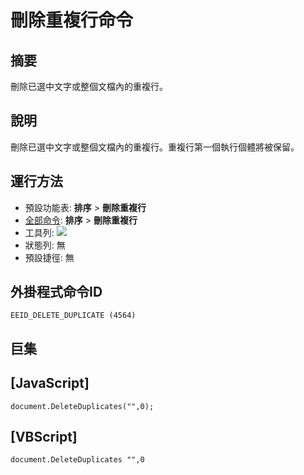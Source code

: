 # 刪除重複行命令

## 摘要

刪除已選中文字或整個文檔內的重複行。

## 說明

刪除已選中文字或整個文檔內的重複行。重複行第一個執行個體將被保留。

## 運行方法

- 預設功能表: **排序** \> **刪除重複行**
- [全部命令](../tools/all_commands): **排序** \> **刪除重複行**
- 工具列: ![](../../images/deleteduplicatelines..png)
- 狀態列: 無
- 預設捷徑: 無

## 外掛程式命令ID

```
EEID_DELETE_DUPLICATE (4564)
```

## 巨集

## \[JavaScript\]

```
document.DeleteDuplicates("",0);
```

## \[VBScript\]

```
document.DeleteDuplicates "",0
```

